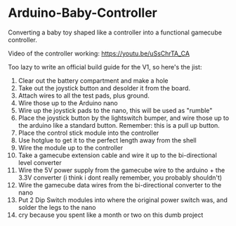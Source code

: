 # Arduino-Baby-Controller
Converting a baby toy shaped like a controller into a functional gamecube controller.

Video of the controller working: https://youtu.be/uSsChrTA_CA

Too lazy to write an official build guide for the V1, so here's the jist:
1. Clear out the battery compartment and make a hole
2. Take out the joystick button and desolder it from the board.
3. Attach wires to all the test pads, plus ground.
4. Wire those up to the Arduino nano
5. Wire up the joystick pads to the nano, this will be used as "rumble"
6. Place the joystick button by the lightswitch bumper, and wire those up to the arduino like a standard button. Remember: this is a pull up button.
7. Place the control stick module into the controller
8. Use hotglue to get it to the perfect length away from the shell
9. Wire the module up to the controller
10. Take a gamecube extension cable and wire it up to the bi-directional level converter
11. Wire the 5V power supply from the gamecube wire to the arduino + the 3.3V converter (i think i dont really remember, you probably shouldn't)
12. Wire the gamecube data wires from the bi-directional converter to the nano
13. Put 2 Dip Switch modules into where the original power switch was, and solder the legs to the nano
14. cry because you spent like a month or two on this dumb project 
